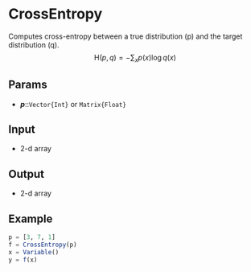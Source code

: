 # CrossEntropy
Computes cross-entropy between a true distribution \(p\) and the target distribution \(q\).
$$\mathrm{H}(p,q)=-\sum_{x}p(x)\log q(x)$$

## Params
- ***p***::`Vector{Int}` or `Matrix{Float}`

## Input
- 2-d array

## Output
- 2-d array

## Example
```julia
p = [3, 7, 1]
f = CrossEntropy(p)
x = Variable()
y = f(x)
```
